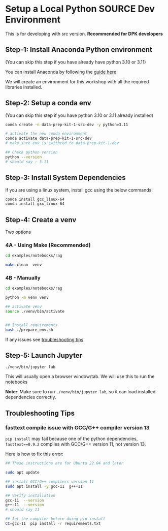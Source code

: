 # Setup a Local Python SOURCE Dev Environment

This is for developing with src version.  **Recommended for DPK developers**

## Step-1: Install Anaconda Python environment

(You can skip this step if you have already have python 3.10 or 3.11)

You can install Anaconda by following the [guide here](https://www.anaconda.com/download/).

We will create an environment for this workshop with all the required libraries installed.

## Step-2: Setup a conda env

(You can skip this step if you have python 3.10 or 3.11 already installed)

```bash
conda create -n data-prep-kit-1-src-dev -y python=3.11

# activate the new conda environment
conda activate data-prep-kit-1-src-dev
# make sure env is swithced to data-prep-kit-1-dev

## Check python version
python --version
# should say : 3.11
```

## Step-3: Install System Dependencies

If you are using a linux system, install gcc using the below commands:

```bash
conda install gcc_linux-64
conda install gxx_linux-64
```


## Step-4: Create a venv

Two options

### 4A - Using Make (Recommended)

```bash
cd examples/notebooks/rag

make clean  venv
```

### 4B - Manually

```bash
cd examples/notebooks/rag

python -m venv venv

## activate venv
source ./venv/bin/activate


## Install requirements
bash ./prepare_env.sh
```

If any issues see [troubleshooting tips](#troubleshooting-tips)


## Step-5: Launch Jupyter

`./venv/bin/jupyter lab`

This will usually open a browser window/tab.  We will use this to run the notebooks

**Note:**: Make sure to run `./venv/bin/jupyter lab`, so it can load installed dependencies correctly.

## Troubleshooting Tips

### fasttext compile issue with GCC/G++ compiler version 13

`pip install` may fail because one of the python dependencies, `fasttext==0.9.2` compiles with GCC/G++ version 11, not version 13.

Here is how to fix this error:

```bash
## These instructions are for Ubuntu 22.04 and later

sudo apt update

## install GCC/G++ compilers version 11 
sudo apt install -y gcc-11  g++-11

## Verify installation
gcc-11  --version
g++-11  --version
# should say 11

## Set the compiler before doing pip install
CC=gcc-11  pip install -r requirements.txt 
```